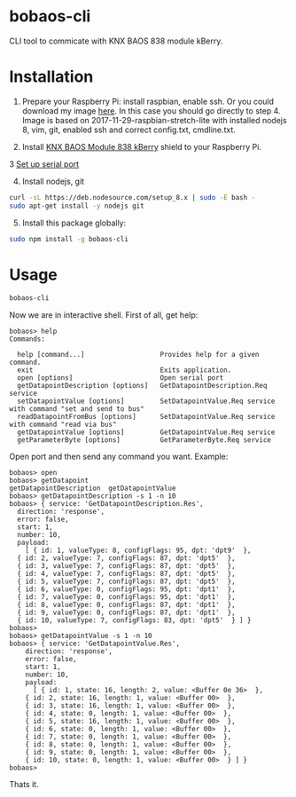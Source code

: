 # bobaos-cli

CLI tool to commicate with KNX BAOS 838 module kBerry.

# Installation

1. Prepare your Raspberry Pi: install raspbian, enable ssh. Or you could download my image [here](https://drive.google.com/file/d/14nKNbaQfCUN9Mu7cFc5JTicbgbWo06kt/view?usp=sharing). In this case you should go directly to step 4. Image is based on 2017-11-29-raspbian-stretch-lite with installed nodejs 8, vim, git, enabled ssh and correct config.txt, cmdline.txt.

2. Install [KNX BAOS Module 838 kBerry](https://www.weinzierl.de/index.php/en/all-knx/knx-module-en/knx-baos-module-838-en) shield to your Raspberry Pi.

3 [Set up serial port](https://github.com/weinzierl-engineering/baos/blob/master/docs/Raspbian.adoc#kberry)

4. Install nodejs, git
```sh
curl -sL https://deb.nodesource.com/setup_8.x | sudo -E bash -
sudo apt-get install -y nodejs git
```
5. Install this package globally:
```sh
sudo npm install -g bobaos-cli
```

# Usage
```sh
bobaos-cli
```
Now we are in interactive shell. First of all, get help:

```
bobaos> help
Commands:

  help [command...]                   Provides help for a given command.
  exit                                Exits application.
  open [options]                      Open serial port
  getDatapointDescription [options]   GetDatapointDescription.Req service
  setDatapointValue [options]         SetDatapointValue.Req service with command "set and send to bus"
  readDatapointFromBus [options]      SetDatapointValue.Req service with command "read via bus"
  getDatapointValue [options]         GetDatapointValue.Req service
  getParameterByte [options]          GetParameterByte.Req service
```

Open port and then send any command you want. Example:

```
bobaos> open
bobaos> getDatapoint
getDatapointDescription  getDatapointValue
bobaos> getDatapointDescription -s 1 -n 10
bobaos> { service: 'GetDatapointDescription.Res',
  direction: 'response',
  error: false,
  start: 1,
  number: 10,
  payload:
    [ { id: 1, valueType: 8, configFlags: 95, dpt: 'dpt9'  },
  { id: 2, valueType: 7, configFlags: 87, dpt: 'dpt5'  },
  { id: 3, valueType: 7, configFlags: 87, dpt: 'dpt5'  },
  { id: 4, valueType: 7, configFlags: 87, dpt: 'dpt5'  },
  { id: 5, valueType: 7, configFlags: 87, dpt: 'dpt5'  },
  { id: 6, valueType: 0, configFlags: 95, dpt: 'dpt1'  },
  { id: 7, valueType: 0, configFlags: 95, dpt: 'dpt1'  },
  { id: 8, valueType: 0, configFlags: 87, dpt: 'dpt1'  },
  { id: 9, valueType: 0, configFlags: 87, dpt: 'dpt1'  },
  { id: 10, valueType: 7, configFlags: 83, dpt: 'dpt5'  } ] }
bobaos>
bobaos> getDatapointValue -s 1 -n 10
bobaos> { service: 'GetDatapointValue.Res',
    direction: 'response',
    error: false,
    start: 1,
    number: 10,
    payload:
      [ { id: 1, state: 16, length: 2, value: <Buffer 0e 36>  },
    { id: 2, state: 16, length: 1, value: <Buffer 00>  },
    { id: 3, state: 16, length: 1, value: <Buffer 00>  },
    { id: 4, state: 0, length: 1, value: <Buffer 00>  },
    { id: 5, state: 16, length: 1, value: <Buffer 00>  },
    { id: 6, state: 0, length: 1, value: <Buffer 00>  },
    { id: 7, state: 0, length: 1, value: <Buffer 00>  },
    { id: 8, state: 0, length: 1, value: <Buffer 00>  },
    { id: 9, state: 0, length: 1, value: <Buffer 00>  },
    { id: 10, state: 0, length: 1, value: <Buffer 00>  } ] }
bobaos>
```

Thats it.
